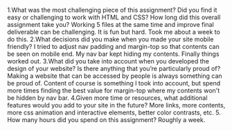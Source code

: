 1.What was the most challenging piece of this assignment?  Did you find it easy or challenging to work with HTML and CSS?  How long did this overall assignment take you?
Working 5 files at the same time and improve final deliverable can be challenging. It is fun but hard. Took me about a week to do this.
2.What decisions did you make when you made your site mobile friendly?
I tried to adjust nav padding and margin-top so that contents can be seen on mobile end. My nav bar kept hiding my contents. Finally things worked out.
3.What did you take into account when you developed the design of your website?  Is there anything that you’re particularly proud of?
Making a website that can be accessed by people is always something can be proud of. Content of course is something I took into account, but spend more times finding the best value for margin-top
where my contents won't be hidden by nav bar.
4.Given more time or resources, what additional features would you add to your site in the future? 
More links, more contents, more css animation and interactive elements, better color contrasts, etc.
5. How many hours did you spend on this assignment?
Roughly a week.

